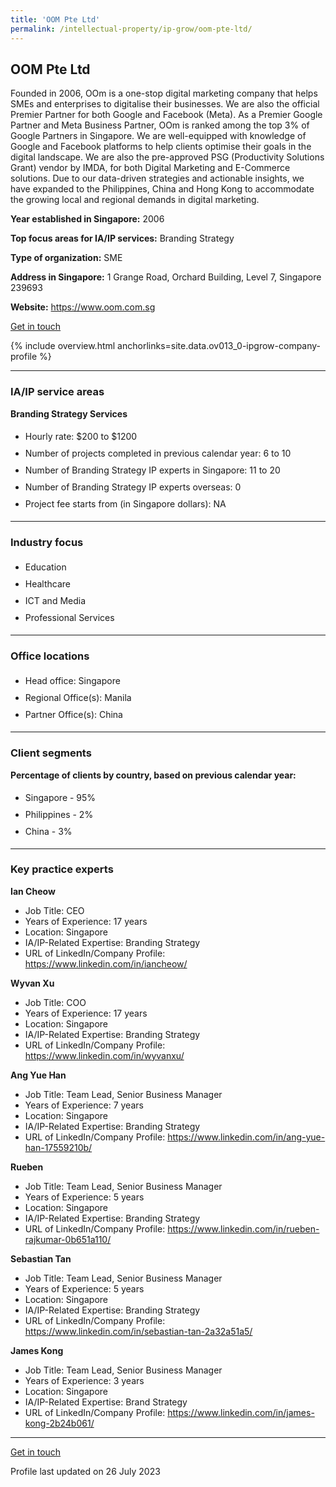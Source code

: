 ```yaml
---
title: 'OOM Pte Ltd'
permalink: /intellectual-property/ip-grow/oom-pte-ltd/
---
```


## OOM Pte Ltd

Founded in 2006, OOm is a one-stop digital marketing company that helps SMEs and enterprises to digitalise their businesses. We are also the official Premier Partner for both Google and Facebook (Meta). As a Premier Google Partner and Meta Business Partner, OOm is ranked among the top 3% of Google Partners in Singapore. We are well-equipped with knowledge of Google and Facebook platforms to help clients optimise their goals in the digital landscape. We are also the pre-approved PSG (Productivity Solutions Grant) vendor by IMDA, for both Digital Marketing and E-Commerce solutions. Due to our data-driven strategies and actionable insights, we have expanded to the Philippines, China and Hong Kong to accommodate the growing local and regional demands in digital marketing.

<b>Year established in Singapore:</b> 2006

<b>Top focus areas for IA/IP services:</b> Branding Strategy

<b>Type of organization:</b> SME

<b>Address in Singapore:</b> 1 Grange Road, Orchard Building, Level 7, Singapore 239693

<b>Website:</b> <a href='https://www.oom.com.sg'>https://www.oom.com.sg</a>

<a class='btn' href='https://form.gov.sg/64a39cb9b529c3001260ab83' target='_blank' rel='noopener'>Get in touch</a>

{% include overview.html anchorlinks=site.data.ov013_0-ipgrow-company-profile %}

---
<a name='ip-related-service-areas'></a>
### IA/IP service areas

**Branding Strategy Services**

<ul>
<li style='line-height: 27px; margin: 0px 0px !important'>Hourly rate:  $200 to $1200</li>
<li style='line-height: 27px; margin: 0px 0px !important'>Number of projects completed in previous calendar year: 6 to 10</li>
<li style='line-height: 27px; margin: 0px 0px !important'>Number of Branding Strategy IP experts in Singapore: 11 to 20</li>
<li style='line-height: 27px; margin: 0px 0px !important'>Number of Branding Strategy IP experts overseas: 0</li>
<li style='line-height: 27px; margin: 0px 0px !important'>Project fee starts from (in Singapore dollars):  NA</li>
</ul>

---
<a name='industry-focus'></a>
### Industry focus

<ul><li style='line-height: 27px; margin: 0px 0px !important'> Education</li><li style='line-height: 27px; margin: 0px 0px !important'>Healthcare</li><li style='line-height: 27px; margin: 0px 0px !important'>ICT and Media</li><li style='line-height: 27px; margin: 0px 0px !important'>Professional Services</li></ul>

---
<a name='office-locations'></a>
### Office locations

<ul><li style='line-height: 27px; margin: 0px 0px !important'> Head office: Singapore</li><li style='line-height: 27px; margin: 0px 0px !important'>Regional Office(s): Manila</li><li style='line-height: 27px; margin: 0px 0px !important'>Partner Office(s): China</li></ul>

---
<a name='client-segments'></a>
### Client segments

**Percentage of clients by country, based on previous calendar year:**

<ul><li style='line-height: 27px; margin: 0px 0px !important'> Singapore - 95%	</li><li style='line-height: 27px; margin: 0px 0px !important'>Philippines - 2%	</li><li style='line-height: 27px; margin: 0px 0px !important'>China - 3%</li></ul>

---
<a name='key-practice-experts'></a>
### Key practice experts

**Ian Cheow**

- Job Title: CEO
- Years of Experience: 17 years
- Location: Singapore
- IA/IP-Related Expertise: Branding Strategy
- URL of LinkedIn/Company Profile: <a href="https://www.linkedin.com/in/iancheow/" target="_blank" rel="noopener">https://www.linkedin.com/in/iancheow/</a>

**Wyvan Xu**

- Job Title: COO
- Years of Experience: 17 years
- Location: Singapore
- IA/IP-Related Expertise: Branding Strategy
- URL of LinkedIn/Company Profile: <a href="https://www.linkedin.com/in/wyvanxu/" target="_blank" rel="noopener">https://www.linkedin.com/in/wyvanxu/</a>

**Ang Yue Han**

- Job Title: Team Lead, Senior Business Manager
- Years of Experience: 7 years
- Location: Singapore
- IA/IP-Related Expertise: Branding Strategy
- URL of LinkedIn/Company Profile: <a href="https://www.linkedin.com/in/ang-yue-han-17559210b/" target="_blank" rel="noopener">https://www.linkedin.com/in/ang-yue-han-17559210b/</a>

**Rueben**

- Job Title: Team Lead, Senior Business Manager
- Years of Experience: 5 years
- Location: Singapore
- IA/IP-Related Expertise: Branding Strategy
- URL of LinkedIn/Company Profile: <a href="https://www.linkedin.com/in/rueben-rajkumar-0b651a110/" target="_blank" rel="noopener">https://www.linkedin.com/in/rueben-rajkumar-0b651a110/</a>

**Sebastian Tan**

- Job Title: Team Lead, Senior Business Manager
- Years of Experience: 5 years
- Location: Singapore
- IA/IP-Related Expertise: Branding Strategy
- URL of LinkedIn/Company Profile: <a href="https://www.linkedin.com/in/sebastian-tan-2a32a51a5/" target="_blank" rel="noopener">https://www.linkedin.com/in/sebastian-tan-2a32a51a5/</a>

**James Kong**

- Job Title: Team Lead, Senior Business Manager
- Years of Experience: 3 years
- Location: Singapore
- IA/IP-Related Expertise: Brand Strategy
- URL of LinkedIn/Company Profile: <a href="https://www.linkedin.com/in/james-kong-2b24b061/" target="_blank" rel="noopener">https://www.linkedin.com/in/james-kong-2b24b061/</a>

---
<p>
<a class='btn' href='https://form.gov.sg/64a39cb9b529c3001260ab83' target='_blank' rel='noopener'>Get in touch</a>
</p>
Profile last updated on 26 July 2023
